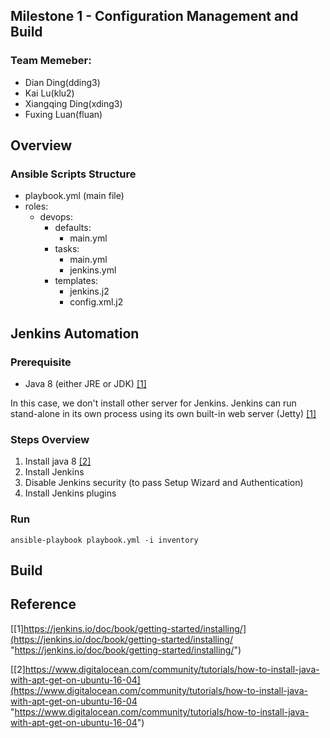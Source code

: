 ## Milestone 1 - Configuration Management and Build

### Team Memeber:

  * Dian Ding(dding3)  
  * Kai Lu(klu2)   
  * Xiangqing Ding(xding3)  
  * Fuxing Luan(fluan)  

## Overview ##
### Ansible Scripts Structure ###
- playbook.yml (main file)
- roles:
	- devops:
		- defaults:
			- main.yml
		- tasks:
			- main.yml
			- jenkins.yml
		- templates:
			- jenkins.j2
			- config.xml.j2


## Jenkins Automation ##

### Prerequisite ###
+ Java 8 (either JRE or JDK) 
[[1]](https://jenkins.io/doc/book/getting-started/installing/)


In this case, we don't install other server for Jenkins. Jenkins can run stand-alone in its own process using its own built-in web server (Jetty)
[[1]](https://jenkins.io/doc/book/getting-started/installing/)

### Steps Overview ###

1. Install java 8 [[2]](https://www.digitalocean.com/community/tutorials/how-to-install-java-with-apt-get-on-ubuntu-16-04)
2. Install Jenkins
3. Disable Jenkins security (to pass Setup Wizard and Authentication)
4. Install Jenkins plugins

### Run ###

`ansible-playbook playbook.yml -i inventory`


## Build ##



## Reference ##
[[1]https://jenkins.io/doc/book/getting-started/installing/](https://jenkins.io/doc/book/getting-started/installing/ "https://jenkins.io/doc/book/getting-started/installing/")

[[2]https://www.digitalocean.com/community/tutorials/how-to-install-java-with-apt-get-on-ubuntu-16-04](https://www.digitalocean.com/community/tutorials/how-to-install-java-with-apt-get-on-ubuntu-16-04 "https://www.digitalocean.com/community/tutorials/how-to-install-java-with-apt-get-on-ubuntu-16-04")

